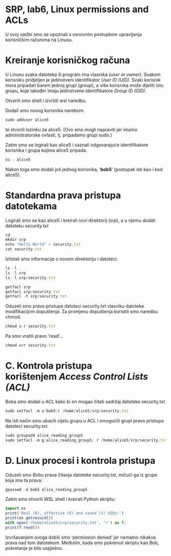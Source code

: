 # SRP, lab6, Linux permissions and ACLs

U ovoj vježbi smo se upoznali s osnovnim postupkom upravljanja korisničkim računima na Linuxu. 

# Kreiranje korisničkog računa

U Linuxu svaka datoteka ili program ima vlasnika (*user or owner*). Svakom korisniku pridjeljen je jedinstveni identifikator *User ID (UID)*. Svaki korisnik mora pripadati barem jednoj grupi (*group*), a više korisnika može dijeliti istu grupu, koje također imaju jedinstvene identifikatore *Group ID (GID)*.

Otvorili smo shell i izvršili wsl naredbu.

Dodali smo novog korisnika narebom:

```jsx
sudo adduser alice5
```

te stvorili lozinku za alice5. (Ovo smo mogli napraviti jer imamo administratorske ovlasti, tj. pripadamo grupi sudo.)

Zatim smo se logirali kao alice5 i saznali odgovarajuće identifikatore korisnika i grupa kojima alice5 pripada.

```jsx
su - alice5
```

Nakon toga smo dodali još jednog korisnika, ‘**bob5**’ (postupak isti kao i kod alice5).

# Standardna prava pristupa datotekama

Logirali smo se kao alice5 i kreirali novi direktorij (srp), a u njemu dodali datoteku *security.txt*

```jsx
cd
mkdir srp
echo "Hello World" > security.txt
cat security.txt
```

Izlistali smo informacije o novom direktoriju i datoteci.

```jsx
ls -l .
ls -l srp
ls -l srp/security.txt

getfacl srp
getfacl srp/security.txt
getfacl -t srp/security.txt
```

Oduzeli smo pravo pristupa datoteci security.txt vlasniku datoteke modifikacijom dopuštenja. Za promjenu dopuštenja koristili smo naredbu chmod.

```jsx
chmod u-r security.txt
```

Pa smo vratili pravo ‘read’...

```jsx
chmod u+r security.txt
```

# **C. Kontrola pristupa korištenjem *Access Control Lists (ACL)***

Boba smo dodali u ACL kako bi on mogao čitati sadržaj datoteke security.txt

```jsx
sudo setfacl -m u:bob5:r /home/alice5/srp/security.txt
```

Na isti način smo ubacili cijelu grupu u ACL  i omogućili grupi pravo pristupa datoteci security.txt:

```jsx
sudo groupadd alice_reading_group5
sudo setfacl -m g:alice_reading_group5: r /home/alice5/srp/security.txt
```

# D. Linux procesi i kontrola pristupa

Oduzeli smo Bobu prava čitanja datoteke security.txt, mičući ga iz grupe koja ima ta prava:

```jsx
gpasswd -d bob5 alice_reading_group5
```

Zatim smo otvorili WSL shell i kreirali Python skriptu:

```jsx
import os
print('Real (R), effective (E) and saved (S) UIDs:')
print(os.getresuid())
with open('/home/alice5/srp/security.txt', 'r') as f:
print(f.read())
```

Izvršavanjem  ovoga dobili smo ‘permission denied’ jer nemamo nikakva prava nad tom datotekom. Međutim, kada smo pokrenuli skriptu kao Bob, pokretanje je bilo uspješno.